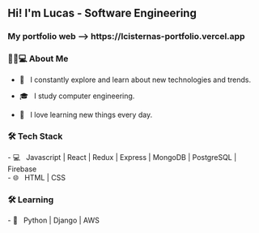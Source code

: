 <h2> Hi! I'm Lucas - Software Engineering </h2>

<h3>My portfolio web --> https://lcisternas-portfolio.vercel.app </h3>

<h3> 👨🏻💻 About Me </h3>

- 🤔 &nbsp; I constantly explore and learn about new technologies and trends.

- 🎓 &nbsp; I study computer engineering.

- 🌱 &nbsp; I love learning new things every day.

<h3>🛠 Tech Stack</h3>
- 💻 &nbsp; Javascript | React | Redux | Express | MongoDB | PostgreSQL | Firebase
<br>
- 🌐 &nbsp; HTML | CSS 
<h3>🛠 Learning </h3>
- 🔧 &nbsp; Python | Django | AWS
